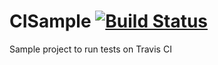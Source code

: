 # CISample [![Build Status](https://travis-ci.com/efrenospino/CISample.svg?branch=master)](https://travis-ci.com/efrenospino/CISample)

Sample project to run tests on Travis CI
